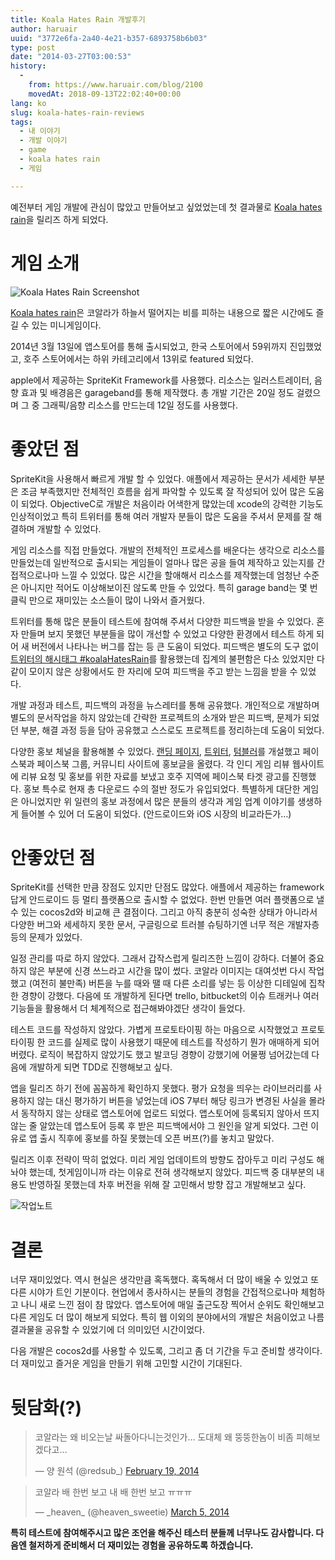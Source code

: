 ```yaml
---
title: Koala Hates Rain 개발후기
author: haruair
uuid: "3772e6fa-2a40-4e21-b357-6893758b6b03"
type: post
date: "2014-03-27T03:00:53"
history:
  - 
    from: https://www.haruair.com/blog/2100
    movedAt: 2018-09-13T22:02:40+00:00
lang: ko
slug: koala-hates-rain-reviews
tags:
  - 내 이야기
  - 개발 이야기
  - game
  - koala hates rain
  - 게임

---
```

예전부터 게임 개발에 관심이 많았고 만들어보고 싶었었는데 첫 결과물로 [Koala hates rain][1]을 릴리즈 하게 되었다.

# 게임 소개

<img src="/resources/live.staticflickr.com/7099/13430562365_630b1c794b_o.webp?w=660&#038;ssl=1" alt="Koala Hates Rain Screenshot" class="alignright" />

[Koala hates rain][1]은 코알라가 하늘서 떨어지는 비를 피하는 내용으로 짧은 시간에도 즐길 수 있는 미니게임이다.

2014년 3월 13일에 앱스토어를 통해 출시되었고, 한국 스토어에서 59위까지 진입했었고, 호주 스토어에서는 하위 카테고리에서 13위로 featured 되었다.

apple에서 제공하는 SpriteKit Framework를 사용했다. 리소스는 일러스트레이터, 음향 효과 및 배경음은 garageband를 통해 제작했다. 총 개발 기간은 20일 정도 걸렸으며 그 중 그래픽/음향 리소스를 만드는데 12일 정도를 사용했다.

# 좋았던 점

SpriteKit을 사용해서 빠르게 개발 할 수 있었다. 애플에서 제공하는 문서가 세세한 부분은 조금 부족했지만 전체적인 흐름을 쉽게 파악할 수 있도록 잘 작성되어 있어 많은 도움이 되었다. ObjectiveC로 개발은 처음이라 어색한게 많았는데 xcode의 강력한 기능도 인상적이었고 특히 트위터를 통해 여러 개발자 분들이 많은 도움을 주셔서 문제를 잘 해결하며 개발할 수 있었다.

게임 리소스를 직접 만들었다. 개발의 전체적인 프로세스를 배운다는 생각으로 리소스를 만들었는데 일반적으로 출시되는 게임들이 얼마나 많은 공을 들여 제작하고 있는지를 간접적으로나마 느낄 수 있었다. 많은 시간을 할애해서 리소스를 제작했는데 엄청난 수준은 아니지만 적어도 이상해보이진 않도록 만들 수 있었다. 특히 garage band는 몇 번 클릭 만으로 재미있는 소스들이 많이 나와서 즐거웠다.

트위터를 통해 많은 분들이 테스트에 참여해 주셔서 다양한 피드백을 받을 수 있었다. 혼자 만들며 보지 못했던 부분들을 많이 개선할 수 있었고 다양한 환경에서 테스트 하게 되어 새 버전에서 나타나는 버그를 잡는 등 큰 도움이 되었다. 피드백은 별도의 도구 없이 [트위터의 해시태그 #koalaHatesRain][2]를 활용했는데 집계의 불편함은 다소 있었지만 다같이 모이지 않은 상황에서도 한 자리에 모여 피드백을 주고 받는 느낌을 받을 수 있었다.

개발 과정과 테스트, 피드백의 과정을 뉴스레터를 통해 공유했다. 개인적으로 개발하며 별도의 문서작업을 하지 않았는데 간략한 프로젝트의 소개와 받은 피드백, 문제가 되었던 부분, 해결 과정 등을 담아 공유했고 스스로도 프로젝트를 정리하는데 도움이 되었다.

다양한 홍보 체널을 활용해볼 수 있었다. [랜딩 페이지][3], [트위터][4], [텀블러][5]를 개설했고 페이스북과 페이스북 그룹, 커뮤니티 사이트에 홍보글을 올렸다. 각 인디 게임 리뷰 웹사이트에 리뷰 요청 및 홍보를 위한 자료를 보냈고 호주 지역에 페이스북 타겟 광고를 진행했다. 홍보 특수로 현재 총 다운로드 수의 절반 정도가 유입되었다. 특별하게 대단한 게임은 아니었지만 위 일련의 홍보 과정에서 많은 분들의 생각과 게임 업계 이야기를 생생하게 들어볼 수 있어 더 도움이 되었다. (안드로이드와 iOS 시장의 비교라든가…)

# 안좋았던 점

SpriteKit를 선택한 만큼 장점도 있지만 단점도 많았다. 애플에서 제공하는 framework 답게 안드로이드 등 멀티 플랫폼으로 출시할 수 없었다. 한번 만들면 여러 플랫폼으로 낼 수 있는 cocos2d와 비교해 큰 결점이다. 그리고 아직 충분히 성숙한 상태가 아니라서 다양한 버그와 세세하지 못한 문서, 구글링으로 트러블 슈팅하기엔 너무 적은 개발자층 등의 문제가 있었다.

일정 관리를 따로 하지 않았다. 그래서 갑작스럽게 릴리즈한 느낌이 강하다. 더불어 중요하지 않은 부분에 신경 쓰느라고 시간을 많이 썼다. 코알라 이미지는 대여섯번 다시 작업했고 (여전히 불만족) 버튼을 누를 때와 땔 때 다른 소리를 넣는 등 이상한 디테일에 집착한 경향이 강했다. 다음에 또 개발하게 된다면 trello, bitbucket의 이슈 트래커나 여러 기능들을 활용해서 더 체계적으로 접근해봐야겠단 생각이 들었다.

테스트 코드를 작성하지 않았다. 가볍게 프로토타이핑 하는 마음으로 시작했었고 프로토타이핑 한 코드를 실제로 많이 사용했기 때문에 테스트를 작성하기 뭔가 애매하게 되어 버렸다. 로직이 복잡하지 않았기도 했고 발코딩 경향이 강했기에 어물쩡 넘어갔는데 다음에 개발하게 되면 TDD로 진행해보고 싶다.

앱을 릴리즈 하기 전에 꼼꼼하게 확인하지 못했다. 평가 요청을 띄우는 라이브러리를 사용하지 않는 대신 평가하기 버튼을 넣었는데 iOS 7부터 해당 링크가 변경된 사실을 몰라서 동작하지 않는 상태로 앱스토어에 업로드 되었다. 앱스토어에 등록되지 않아서 뜨지 않는 줄 알았는데 앱스토어 등록 후 받은 피드백에서야 그 원인을 알게 되었다. 그런 이유로 앱 출시 직후에 홍보를 하질 못했는데 오픈 버프(?)를 놓치고 말았다.

릴리즈 이후 전략이 딱히 없었다. 미리 게임 업데이트의 방향도 잡아두고 미리 구성도 해놔야 했는데, 첫게임이니까 라는 이유로 전혀 생각해보지 않았다. 피드백 중 대부분의 내용도 반영하질 못했는데 차후 버전을 위해 잘 고민해서 방향 잡고 개발해보고 싶다.

<img src="/resources/live.staticflickr.com/2823/13431123395_326d352594_o.webp?w=660&#038;ssl=1" alt="작업노트" />

# 결론

너무 재미있었다. 역시 현실은 생각만큼 혹독했다. 혹독해서 더 많이 배울 수 있었고 또 다른 시야가 트인 기분이다. 현업에서 종사하시는 분들의 경험을 간접적으로나마 체험하고 나니 새로 느낀 점이 참 많았다. 앱스토어에 매일 출근도장 찍어서 순위도 확인해보고 다른 게임도 더 많이 해보게 되었다. 특히 웹 이외의 분야에서의 개발은 처음이었고 나름 결과물을 공유할 수 있었기에 더 의미있던 시간이었다.

다음 개발은 cocos2d를 사용할 수 있도록, 그리고 좀 더 기간을 두고 준비할 생각이다. 더 재미있고 즐거운 게임을 만들기 위해 고민할 시간이 기대된다.

# 뒷담화(?)

<blockquote class="twitter-tweet" lang="en">
  <p>
    코알라는 왜 비오는날 싸돌아다니는것인가… 도대체 왜 뚱뚱한놈이 비좀 피해보겠다고&#8230;
  </p>
  
  <p>
    &mdash; 양 원석 (@redsub_) <a href="https://twitter.com/redsub_/statuses/435991141461151744">February 19, 2014</a>
  </p>
</blockquote>



<blockquote class="twitter-tweet" lang="en">
  <p>
    코알라 배 한번 보고 내 배 한번 보고 ㅠㅠㅠ
  </p>
  
  <p>
    &mdash; _heaven_ (@heaven_sweetie) <a href="https://twitter.com/heaven_sweetie/statuses/441195638236008448">March 5, 2014</a>
  </p>
</blockquote>



**특히 테스트에 참여해주시고 많은 조언을 해주신 테스터 분들께 너무나도 감사합니다. 다음엔 철저하게 준비해서 더 재미있는 경험을 공유하도록 하겠습니다.**

 [1]: https://itunes.apple.com/app/id824136867
 [2]: https://twitter.com/search?q=%23koalahatesrain
 [3]: http://koalahatesrain.com
 [4]: http://twitter.com/koalahatesrain
 [5]: http://koalahatesrain.tumblr.com